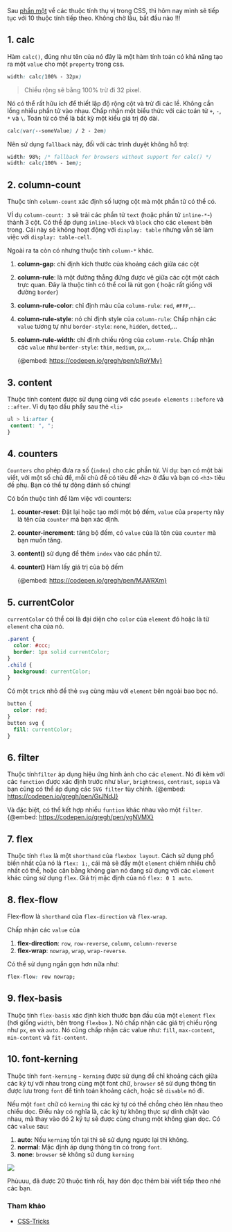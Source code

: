 Sau [phần một](https://viblo.asia/p/nhung-thuoc-tinh-thu-vi-trong-css-p1-OeVKBvL0KkW) về các thuộc tính thụ vị trong CSS, thì hôm nay mình sẽ tiếp tục với 10 thuộc tính tiếp theo. Không chờ lâu, bắt đầu nào !!!
## 1. calc
Hàm `calc()`, đúng như tên của nó đây là một hàm tính toán có khả năng tạo ra một `value` cho một `property` trong css.

```css
width: calc(100% - 32px)
``` 

> Chiều rộng sẽ bằng 100% trừ đi 32 pixel.

Nó có thể rất hữu ích để thiết lập độ rộng cột và trừ đi các lề. Không cần lồng nhiều phần tử vào nhau. Chấp nhận một biểu thức với các toán tử `+`, `-`, `*` và `\`. Toán tử có thể là bất kỳ một kiểu giá trị độ dài. 
``` css
calc(var(--someValue) / 2 - 2em) 
```

Nên sử dụng `fallback` này, đối với các trình duyệt không hỗ trợ:
```css
width: 98%; /* fallback for browsers without support for calc() */    
width: calc(100% - 1em);
```
## 2. column-count
Thuộc tính `column-count` xác định số lượng cột mà một phần tử có thể có.

VÍ dụ `column-count: 3` sẽ trải các phần tử `text` (hoặc phần tử `inline-*`-) thành 3 cột.  Có thể áp dụng  `inline-block` và `block` cho các `element` bên trong. Cái này sẽ không hoạt động với `display: table` nhưng vẫn sẽ làm việc với `display: table-cell`. 

Ngoài ra ta còn có nhưng thuộc tính `column-*` khác.
1. **column-gap**: chỉ định kích thước của khoảng cách giữa các cột
2. **column-rule**: là một đường thẳng đứng được vẽ giữa các cột một cách trực quan. Đây là thuộc tính có thể coi là rút gọn ( hoặc rất giống với đường `border`)
3. **column-rule-color**: chỉ định màu của  `column-rule`: `red`, `#FFF`,...
4. **column-rule-style**: nó chỉ định style của `column-rule`: Chấp nhận các `value` tương tự như `border-style`:  `none`, `hidden`, `dotted`,...
5. **column-rule-width**: chỉ định chiều rộng của `column-rule`. Chấp nhận các `value` như `border-style`: `thin`, `medium`, `px`,...

    {@embed: https://codepen.io/gregh/pen/pRoYMv}
  
 ## 3. content
 Thuộc tính content được sử dụng cùng với các `pseudo elements`  `::before` và `::after`. Ví dụ tạo dấu phẩy sau thẻ `<li>`
 ```css
 ul > li:after {
  content: ", ";
}
 ```
 ## 4. counters
`Counters` cho phép  đưa ra số (`index`) cho các phần tử. Ví dụ: bạn có một bài viết, với một số chủ đề, mỗi chủ đề có tiêu đề `<h2>` ở đầu và bạn có `<h3>` tiêu đề phụ. Bạn có thể tự động đánh số chúng!

Có bốn thuộc tính để làm việc với counters:
1. **counter-reset**: Đặt lại hoặc tạo mới một bộ đếm,  `value` của `property` này là tên của `counter` mà bạn xác định.
2. **counter-increment**: tăng bộ đếm, có `value` của là tên của `counter` mà bạn muốn tăng.
3. **content()** sử dụng để thêm `index` vào các phần tử.
4. **counter()** Hàm lấy giá trị của bộ đếm

    {@embed: https://codepen.io/gregh/pen/MJWRXm}
## 5. currentColor
`currentColor` có thể coi là đại diện cho `color` của `element` đó hoặc là từ `element` cha của nó.
```css
.parent {
  color: #ccc;
  border: 1px solid currentColor;
}
.child {
  background: currentColor;
}
```
Có một `trick` nhỏ để thẻ `svg` cùng màu với `element` bên ngoài bao bọc nó.
```css
button {
  color: red;
}
button svg {
  fill: currentColor;
} 
```
## 6. filter
Thuộc tính`filter` áp dụng hiệu ứng hình ảnh cho các `element`. Nó đi kèm với các `function` được xác định trước như `blur`, `brightness`, `contrast`, `sepia` và bạn cũng có thể áp dụng các `SVG filter` tùy chỉnh.
    {@embed: https://codepen.io/gregh/pen/GrJNdJ}
    
Và đặc biệt, có thể kết hợp nhiều `funtion` khác nhau vào một `filter`.
    {@embed: https://codepen.io/gregh/pen/ygNVMX}
## 7. flex
Thuộc tính `flex` là một `shorthand` của `flexbox layout`. Cách sử dụng phổ biến nhất của nó là `flex: 1;`, cái mà sẽ đẩy một `element` chiếm nhiều chỗ nhất có thể, hoặc cân bằng không gian nó đang sử dụng với các `element` khác cũng sử dụng `flex`. Giá trị mặc định của nó `flex: 0 1 auto`.
## 8. flex-flow
Flex-flow là `shorthand` của `flex-direction` và `flex-wrap`.

Chấp nhận các `value` của 
1. **flex-direction**: `row`, `row-reverse`, `column`, `column-reverse`
2.  **flex-wrap**: `nowrap`, `wrap`, `wrap-reverse`. 

Có thể sử dụng ngắn gọn hơn nữa như:
```css
flex-flow: row nowrap;
```
## 9. flex-basis
Thuộc tính `flex-basis` xác định kích thước ban đầu của một `element` `flex` (hơi giống `width`, bên trong `flexbox` ). Nó chấp nhận các giá trị chiều rộng như `px`, `em` và `auto`. Nó cũng chấp nhận các value như: `fill`, `max-content`, `min-content` và `fit-content`.
## 10. font-kerning
Thuộc tính `font-kerning`  - `kerning` được sử dụng để chỉ khoảng cách giữa các ký tự với nhau trong cùng một font chữ, `browser` sẽ sử dụng thông tin được lưu trong `font` để tính toán khoảng cách, hoặc sẽ `disable` nó đi.

Nếu một `font` chữ có `kerning` thì các ký tự có thể chồng chéo lên nhau theo chiều dọc. Điều này có nghĩa là, các ký tự không thực sự dính chặt vào nhau, mà thay vào đó 2 ký tự sẽ được cùng chung một không gian dọc. 
Có các `value` sau:
1. **auto**: Nếu `kerning` tồn tại thì sẽ sử dụng ngược lại thì không.
2. **normal**: Mặc định áp dụng thông tin có trong `font`.
3. **none**: `browser` sẽ không sử dung `kerning`

![](https://images.viblo.asia/43a0c4fd-e6cb-478f-9584-23ad90f59c99.png)

Phùuuu, đã được 20 thuộc tính rồi, hay đón đọc thêm bài viết tiếp theo nhé các bạn.
### Tham khảo 
* [CSS-Tricks](https://css-tricks.com/lets-look-50-interesting-css-properties-values/)